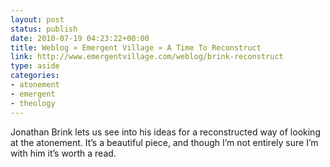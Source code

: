 ```yaml
---
layout: post
status: publish
date: 2010-07-19 04:23:22+00:00
title: Weblog » Emergent Village » A Time To Reconstruct
link: http://www.emergentvillage.com/weblog/brink-reconstruct
type: aside
categories:
- atonement
- emergent
- theology
---
```


Jonathan Brink lets us see into his ideas for a reconstructed way of looking at the atonement. It’s a beautiful piece, and though I’m not entirely sure I’m with him it’s worth a read.

